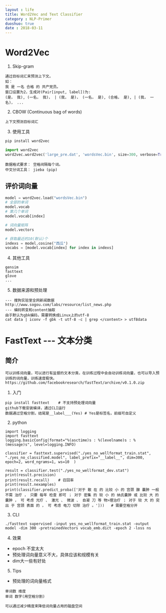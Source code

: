 ```yaml
---
layout : life
title: Word2Vec and Text Classifier
category : NLP-Primer
duoshuo: true
date : 2018-03-11
---
```


# Word2Vec

1. Skip-gram
```
通过目标词汇来预测上下文。
如：
我 是 一名 合格 的 共产党员。
窗口设置为2，生成对(Pair[input, label])为:
(是， 我), (一名， 我)， | (我， 是)， (一名， 是), (合格， 是), | (我， 一名)， ...
```
2. CBOW (Continuous bag of words)
```
上下文预测目标词汇
```

3. 使用工具
```bash
pip install word2vec
```
```python
import word2vec
word2vec.word2vec('large_pre.dat', 'wordsVec.bin', size=300, verbose=True)
```
```
数据格式要求： 空格间隔每个词。
中文分词工具： jieba (pip)
```
## 评价词向量
```python
model = word2vec.load("wordsVec.bin")
# 全部的单词
model.vocab
# 第几个单词
model.vocab[index]

# 词向量矩阵
model.vectors

# 获取最近的10(默认)个
indexs = model.cosine("西瓜")
vocabs = [model.vocab[index] for index in indexs]
```

4. 其他工具
```
gensim
fasttext
glove
...
```

5. 数据来源和预处理
```
--- 搜狗实验室全网新闻数据
http://www.sogou.com/labs/resource/list_news.php
--- 编码转变和content抽取
由于默认为gbk编码，需要转换成Linux上的utf-8
cat data | iconv -f gbk -t utf-8 -c | grep </content> > utf8data
```

# FastText --- 文本分类
## 简介
```
可以训练词向量，可以进行有监督的文本分类，在训练过程中会自动训练词向量，也可以导入预训练的词向量，训练速度极快。
https://github.com/facebookresearch/fastText/archive/v0.1.0.zip
```

1. 入门
```
pip install fasttext    # 不支持预处理词向量
github下载安装编译，通过CLI运行
数据通过空格分割，结尾是__label___(Yes) # Yes是标签名，前缀可自定义
```
2. python
```
import logging
import fasttext
logging.basicConfig(format="%(asctime)s : %(levelname)s : %(message)s", level=logging.INFO)

classifier = fasttext.supervised("./yes_no_wellformat_train.stat", "./yes_no_classified.model", label_prefix="__label__", dim=300, epoch=2, word_ngrams=1, ws=10  )

result = classifier.test("./yes_no_wellformat_dev.stat")
print(result.precision)
print(result.recall)    # 召回率
print(result.nexamples)
print(classifier.predict_proba(['对于 散 在 的 比较 小 的 宫颈 腺 囊肿 一般 不需 治疗 ， 只要 每年 检查 即可 ； 对于 密集 的 较 小 的 纳氏囊肿 或 比较 大 的 囊肿 ， 可 考虑 光疗 、 激光 、 微波 、 自凝 刀 等 物>理治疗 ； 对于 较 大 的 突出 于 宫颈 表面 的 ， 可 考虑 电刀 切除 治疗 。']))   # 需要空格分开
```

3. CLI
```
./fasttext supervised -input yes_no_wellformat_train.stat -output model -dim 300 -pretrainedVectors vocab_emb.dict -epoch 2 -loss ns
```

4. 效果
* epoch 不宜太大
* 预处理词向量意义不大，具体应该和规模有关
* dim大一些有好处

5. Tips
* 预处理的词向量格式
```
单词数 维度
单词 数字(用空格分割)
```
```
可以通过减少精度来降低词向量占用的磁盘空间
```